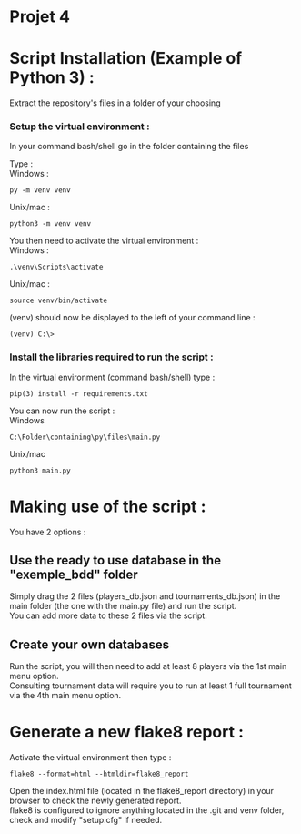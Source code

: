 # Projet 4

# Script Installation (Example of Python 3) :


Extract the repository's files in a folder of your choosing

### Setup the virtual environment :


In your command bash/shell go in the folder containing the files

Type :  
Windows :
```
py -m venv venv
```
Unix/mac :
```
python3 -m venv venv
```


You then need to activate the virtual environment :  
Windows :
```
.\venv\Scripts\activate
```
Unix/mac :  
```
source venv/bin/activate
```
(venv) should now be displayed to the left of your command line :
```
(venv) C:\>
```

### Install the libraries required to run the script :

In the virtual environment (command bash/shell) type : 
```
pip(3) install -r requirements.txt
```



You can now run the script :  
Windows
```
C:\Folder\containing\py\files\main.py

```
Unix/mac
```
python3 main.py
```

# Making use of the script :

You have 2 options :  
## Use the ready to use database in the "exemple_bdd" folder
Simply drag the 2 files (players_db.json and tournaments_db.json) in the main folder (the one with the main.py file) and run the script.  
You can add more data to these 2 files via the script.
## Create your own databases
Run the script, you will then need to add at least 8 players via the 1st main menu option.  
Consulting tournament data will require you to run at least 1 full tournament via the 4th main menu option.

# Generate a new flake8 report :  
Activate the virtual environment then type :
```
flake8 --format=html --htmldir=flake8_report
```
Open the index.html file (located in the flake8_report directory) in your browser to check the newly generated report.  
flake8 is configured to ignore anything located in the .git and venv folder, check and modify "setup.cfg" if needed.